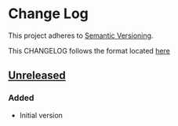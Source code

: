 # Change Log
This project adheres to [Semantic Versioning](http://semver.org/).

This CHANGELOG follows the format located [here](https://github.com/sensu-plugins/community/blob/master/HOW_WE_CHANGELOG.md)

## [Unreleased]

### Added
- Initial version

[Unreleased]: https://github.com/sensu-plugins/sensu-plugins-vault/compare/0.0.1...HEAD
[0.0.1]: https://github.com/sensu-plugins/sensu-plugins-vault/compare/7c2933148baf69336f1173190ab1556604625dcd...0.0.1
